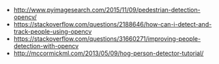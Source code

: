 
* <http://www.pyimagesearch.com/2015/11/09/pedestrian-detection-opencv/>
* <https://stackoverflow.com/questions/2188646/how-can-i-detect-and-track-people-using-opencv>
* <https://stackoverflow.com/questions/31660271/improving-people-detection-with-opencv>
* <http://mccormickml.com/2013/05/09/hog-person-detector-tutorial/>
